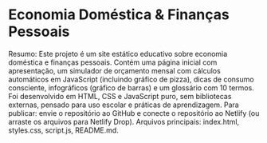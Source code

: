 # Economia Doméstica & Finanças Pessoais

Resumo:
Este projeto é um site estático educativo sobre economia doméstica e finanças pessoais. Contém uma página inicial com apresentação, um simulador de orçamento mensal com cálculos automáticos em JavaScript (incluindo gráfico de pizza), dicas de consumo consciente, infográficos (gráfico de barras) e um glossário com 10 termos. Foi desenvolvido em HTML, CSS e JavaScript puro, sem bibliotecas externas, pensado para uso escolar e práticas de aprendizagem. Para publicar: envie o repositório ao GitHub e conecte o repositório ao Netlify (ou arraste os arquivos para Netlify Drop). Arquivos principais: index.html, styles.css, script.js, README.md.
